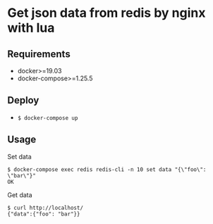 # Get json data from redis by nginx with lua


## Requirements
- docker>=19.03
- docker-compose>=1.25.5


## Deploy
- `$ docker-compose up`


## Usage
Set data
```shell
$ docker-compose exec redis redis-cli -n 10 set data "{\"foo\": \"bar\"}"
OK
```
Get data
```shell
$ curl http://localhost/
{"data":{"foo": "bar"}}
```
